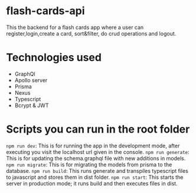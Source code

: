 # flash-cards-api
 This the backend for a flash cards app where a user can register,login,create a card, sort&filter, 
 do crud operations and logout.

# Technologies used
- GraphQl
- Apollo server
- Prisma
- Nexus
- Typescript
- Bcrypt & JWT

# Scripts you can run in the root folder
`npm run dev`: This is for running the app in the development mode, after executing you visit the localhost
url given in the console.
`npm run generate`: This is for updating the schema.graphql file with new additions in models.
`npm run migrate`: This is for migrating the models from prisma to the database.
`npm run build`: This runs generate and transpiles typescript files to javascript and stores them in dist folder.
`npm run start`: This starts the server in production mode; it runs build and then executes files in dist. 